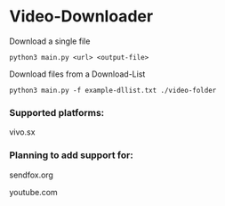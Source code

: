 # Video-Downloader

Download a single file
```
python3 main.py <url> <output-file>
```

Download files from a Download-List
```
python3 main.py -f example-dllist.txt ./video-folder
```



### Supported platforms:

vivo.sx



### Planning to add support for:

sendfox.org

youtube.com
